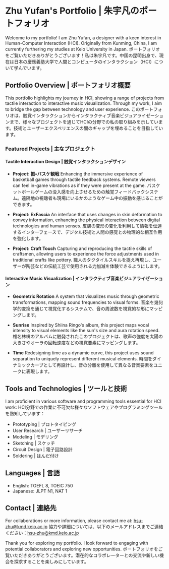 # Zhu Yufan's Portfolio | 朱宇凡のポートフォリオ

Welcome to my portfolio! I am Zhu Yufan, a designer with a keen interest in Human-Computer Interaction (HCI). Originally from Kunming, China, I am currently furthering my studies at Keio University in Japan.
ポートフォリオをご覧いただきありがとうございます！私は朱宇凡です。中国の昆明出身で、現在は日本の慶應義塾大学で人間とコンピュータのインタラクション（HCI）について学んでいます。

## Portfolio Overview | ポートフォリオ概要

This portfolio highlights my journey in HCI, showing a range of projects from tactile interaction to interactive music visualization. Through my work, I aim to bridge the gap between technology and user experience.
このポートフォリオは、触覚インタラクションからインタラクティブ音楽ビジュアライゼーションまで、様々なプロジェクトを通じてHCIの分野での私の取り組みを示しています。技術とユーザーエクスペリエンスの間のギャップを埋めることを目指しています。

### Featured Projects | 主なプロジェクト

#### Tactile Interaction Design | 触覚インタラクションデザイン

- **Project: 振•バスケ観戦**
  Enhancing the immersive experience of basketball games through tactile feedback systems. Remote viewers can feel in-game vibrations as if they were present at the game.
  バスケットボールゲームの没入感を向上させるための触覚フィードバックシステム。遠隔地の視聴者も現場にいるかのようなゲーム中の振動を感じることができます。

- **Project: ExFascia**
  An interface that uses changes in skin deformation to convey information, enhancing the physical interaction between digital technologies and human senses.
  皮膚の変形の変化を利用して情報を伝達するインターフェースで、デジタル技術と人間の感覚との物理的な相互作用を強化します。

- **Project: Craft Touch**
  Capturing and reproducing the tactile skills of craftsmen, allowing users to experience the force adjustments used in traditional crafts like pottery.
  職人のタクタイルスキルを捉え再現し、ユーザーが陶芸などの伝統工芸で使用される力加減を体験できるようにします。

#### Interactive Music Visualization | インタラクティブ音楽ビジュアライゼーション

- **Geometric Rotation**
  A system that visualizes music through geometric transformations, mapping sound frequencies to visual forms.
  音楽を幾何学的変換を通じて視覚化するシステムで、音の周波数を視覚的な形にマッピングします。

- **Sunrise**
  Inspired by Shiina Ringo's album, this project maps vocal intensity to visual elements like the sun's size and aura rotation speed.
  椎名林檎のアルバムに触発されたこのプロジェクトは、歌声の強度を太陽の大きさやオーラの回転速度などの視覚要素にマッピングします。

- **Time**
  Redesigning time as a dynamic curve, this project uses sound separation to uniquely represent different musical elements.
  時間をダイナミックカーブとして再設計し、音の分離を使用して異なる音楽要素をユニークに表現します。

## Tools and Technologies | ツールと技術

I am proficient in various software and programming tools essential for HCI work:
HCI分野での作業に不可欠な様々なソフトウェアやプログラミングツールを熟知しています：
- Prototyping | プロトタイピング
- User Research | ユーザーリサーチ
- Modeling | モデリング
- Sketching | スケッチ
- Circuit Design | 電子回路設計
- Soldering | はんだ付け

## Languages | 言語

- English: TOEFL 8, TOEIC 750
- Japanese: JLPT N1, NAT 1

## Contact | 連絡先

For collaborations or more information, please contact me at: hsu-zhu@kmd.keio.ac.jp
協力や詳細については、以下のメールアドレスまでご連絡ください：hsu-zhu@kmd.keio.ac.jp

Thank you for exploring my portfolio. I look forward to engaging with potential collaborators and exploring new opportunities.
ポートフォリオをご覧いただきありがとうございます。潜在的なコラボレーターとの交流や新しい機会を探求することを楽しみにしています。
